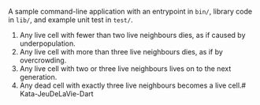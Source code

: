 A sample command-line application with an entrypoint in `bin/`, library code
in `lib/`, and example unit test in `test/`.

1. Any live cell with fewer than two live neighbours dies, as if caused by underpopulation.
2. Any live cell with more than three live neighbours dies, as if by overcrowding.
3. Any live cell with two or three live neighbours lives on to the next generation.
4. Any dead cell with exactly three live neighbours becomes a live cell.# Kata-JeuDeLaVie-Dart
